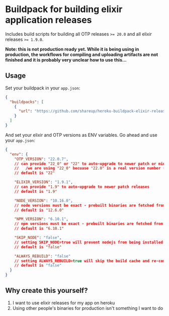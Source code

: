 # Buildpack for building elixir application releases

Includes build scripts for building all OTP releases `>= 20.0` and all elixir releases `>= 1.9.0`.

**Note: this is not production ready yet. While it is being using in production, the workflows for compiling and uploading artifacts are not finished and it is probably very unclear how to use this...**

## Usage

Set your buildpack in your `app.json`:

```json
{
  "buildpacks": [
    {
      "url": "https://github.com/shareup/heroku-buildpack-elixir-release.git"
    }
  ]
}
```

And set your elixir and OTP versions as ENV variables. Go ahead and use your `app.json`:

```json
{
  "env": {
    "OTP_VERSION": "22.0.7",
    // can provide "22_0" or "22" to auto-upgrade to newer patch or minor releases
    //   /we are using "22_0" becuase "22.0" is a real version number (no patch was included)/
    // default is "22"

    "ELIXIR_VERSION": "1.9.1",
    // can provide "1.9" to auto-upgrade to newer patch releases
    // default is "1.9"

    "NODE_VERSION": "10.16.0",
    // node versions must be exact - prebuilt binaries are fetched from the official project site
    // default is "12.6.0"

    "NPM_VERSION": "6.10.1",
    // npm versions must be exact - prebuilt binaries are fetched from the official project site
    // default is "6.10.1"

    "SKIP_NODE": "false",
    // setting SKIP_NODE=true will prevent nodejs from being installed
    // default is "false"

    "ALWAYS_REBUILD": "false"
    // setting ALWAYS_REBUILD=true will skip the build cache and re-compile everything including elixir
    // default is "false"
  }
}
```

## Why create this yourself?

1. I want to use elixir releases for my app on heroku
2. Using other people's binaries for production isn't something I want to do

